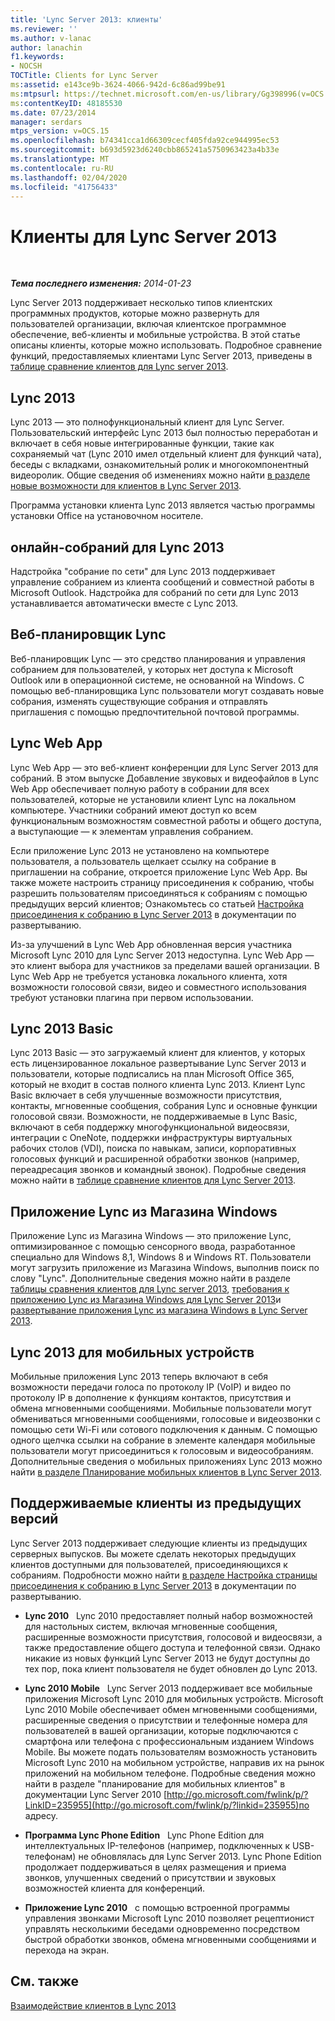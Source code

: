 ```yaml
---
title: 'Lync Server 2013: клиенты'
ms.reviewer: ''
ms.author: v-lanac
author: lanachin
f1.keywords:
- NOCSH
TOCTitle: Clients for Lync Server
ms:assetid: e143ce9b-3624-4066-942d-6c86ad99be91
ms:mtpsurl: https://technet.microsoft.com/en-us/library/Gg398996(v=OCS.15)
ms:contentKeyID: 48185530
ms.date: 07/23/2014
manager: serdars
mtps_version: v=OCS.15
ms.openlocfilehash: b74341cca1d66309cecf405fda92ce944995ec53
ms.sourcegitcommit: b693d5923d6240cbb865241a5750963423a4b33e
ms.translationtype: MT
ms.contentlocale: ru-RU
ms.lasthandoff: 02/04/2020
ms.locfileid: "41756433"
---
```

<div data-xmlns="http://www.w3.org/1999/xhtml">

<div class="topic" data-xmlns="http://www.w3.org/1999/xhtml" data-msxsl="urn:schemas-microsoft-com:xslt" data-cs="http://msdn.microsoft.com/en-us/">

<div data-asp="http://msdn2.microsoft.com/asp">

# <a name="clients-for-lync-server-2013"></a>Клиенты для Lync Server 2013

</div>

<div id="mainSection">

<div id="mainBody">

<span> </span>

_**Тема последнего изменения:** 2014-01-23_

Lync Server 2013 поддерживает несколько типов клиентских программных продуктов, которые можно развернуть для пользователей организации, включая клиентское программное обеспечение, веб-клиенты и мобильные устройства. В этой статье описаны клиенты, которые можно использовать. Подробное сравнение функций, предоставляемых клиентами Lync Server 2013, приведены в [таблице сравнение клиентов для Lync server 2013](lync-server-2013-desktop-client-comparison-tables.md).

<div>

## <a name="lync-2013"></a>Lync 2013

Lync 2013 — это полнофункциональный клиент для Lync Server. Пользовательский интерфейс Lync 2013 был полностью переработан и включает в себя новые интегрированные функции, такие как сохраняемый чат (Lync 2010 имел отдельный клиент для функций чата), беседы с вкладками, ознакомительный ролик и многокомпонентный видеоролик. Общие сведения об изменениях можно найти [в разделе новые возможности для клиентов в Lync Server 2013](lync-server-2013-what-s-new-for-clients.md).

Программа установки клиента Lync 2013 является частью программы установки Office на установочном носителе.

</div>

<div>

## <a name="online-meeting-add-in-for-lync-2013"></a>онлайн-собраний для Lync 2013

Надстройка "собрание по сети" для Lync 2013 поддерживает управление собранием из клиента сообщений и совместной работы в Microsoft Outlook. Надстройка для собраний по сети для Lync 2013 устанавливается автоматически вместе с Lync 2013.

</div>

<div>

## <a name="lync-web-scheduler"></a>Веб-планировщик Lync

Веб-планировщик Lync — это средство планирования и управления собранием для пользователей, у которых нет доступа к Microsoft Outlook или в операционной системе, не основанной на Windows. С помощью веб-планировщика Lync пользователи могут создавать новые собрания, изменять существующие собрания и отправлять приглашения с помощью предпочтительной почтовой программы.

</div>

<div>

## <a name="lync-web-app"></a>Lync Web App

Lync Web App — это веб-клиент конференции для Lync Server 2013 для собраний. В этом выпуске Добавление звуковых и видеофайлов в Lync Web App обеспечивает полную работу в собрании для всех пользователей, которые не установили клиент Lync на локальном компьютере. Участники собраний имеют доступ ко всем функциональным возможностям совместной работы и общего доступа, а выступающие — к элементам управления собранием.

Если приложение Lync 2013 не установлено на компьютере пользователя, а пользователь щелкает ссылку на собрание в приглашении на собрание, откроется приложение Lync Web App. Вы также можете настроить страницу присоединения к собранию, чтобы разрешить пользователям присоединяться к собраниям с помощью предыдущих версий клиентов; Ознакомьтесь со статьей [Настройка присоединения к собранию в Lync Server 2013](lync-server-2013-configuring-the-meeting-join-page.md) в документации по развертыванию.

Из-за улучшений в Lync Web App обновленная версия участника Microsoft Lync 2010 для Lync Server 2013 недоступна. Lync Web App — это клиент выбора для участников за пределами вашей организации. В Lync Web App не требуется установка локального клиента, хотя возможности голосовой связи, видео и совместного использования требуют установки плагина при первом использовании.

</div>

<div>

## <a name="lync-2013-basic"></a>Lync 2013 Basic

Lync 2013 Basic — это загружаемый клиент для клиентов, у которых есть лицензированное локальное развертывание Lync Server 2013 и пользователи, которые подписались на план Microsoft Office 365, который не входит в состав полного клиента Lync 2013. Клиент Lync Basic включает в себя улучшенные возможности присутствия, контакты, мгновенные сообщения, собрания Lync и основные функции голосовой связи. Возможности, не поддерживаемые в Lync Basic, включают в себя поддержку многофункциональной видеосвязи, интеграции с OneNote, поддержки инфраструктуры виртуальных рабочих столов (VDI), поиска по навыкам, записи, корпоративных голосовых функций и расширенной обработки звонков (например, переадресация звонков и командный звонок). Подробные сведения можно найти в [таблице сравнение клиентов для Lync Server 2013](lync-server-2013-desktop-client-comparison-tables.md).

</div>

<div>

## <a name="lync-windows-store-app"></a>Приложение Lync из Магазина Windows

Приложение Lync из Магазина Windows — это приложение Lync, оптимизированное с помощью сенсорного ввода, разработанное специально для Windows 8,1, Windows 8 и Windows RT. Пользователи могут загрузить приложение из Магазина Windows, выполнив поиск по слову "Lync". Дополнительные сведения можно найти в разделе [таблицы сравнения клиентов для Lync server 2013](lync-server-2013-desktop-client-comparison-tables.md), [требования к приложению Lync из Магазина Windows для Lync Server 2013](lync-server-2013-lync-windows-store-app-requirements.md)и [развертывание приложения Lync из магазина Windows в Lync Server 2013](lync-server-2013-deploying-lync-windows-store-app.md).

</div>

<div>

## <a name="lync-2013-for-mobile-devices"></a>Lync 2013 для мобильных устройств

Мобильные приложения Lync 2013 теперь включают в себя возможности передачи голоса по протоколу IP (VoIP) и видео по протоколу IP в дополнение к функциям контактов, присутствия и обмена мгновенными сообщениями. Мобильные пользователи могут обмениваться мгновенными сообщениями, голосовые и видеозвонки с помощью сети Wi-Fi или сотового подключения к данным. С помощью одного щелчка ссылки на собрание в элементе календаря мобильные пользователи могут присоединиться к голосовым и видеособраниям. Дополнительные сведения о мобильных приложениях Lync 2013 можно найти [в разделе Планирование мобильных клиентов в Lync Server 2013](lync-server-2013-planning-for-mobile-clients.md).

</div>

<div>

## <a name="supported-clients-from-previous-releases"></a>Поддерживаемые клиенты из предыдущих версий

Lync Server 2013 поддерживает следующие клиенты из предыдущих серверных выпусков. Вы можете сделать некоторых предыдущих клиентов доступными для пользователей, присоединяющихся к собраниям. Подробности можно найти [в разделе Настройка страницы присоединения к собранию в Lync Server 2013](lync-server-2013-configuring-the-meeting-join-page.md) в документации по развертыванию.

  - **Lync 2010**   Lync 2010 предоставляет полный набор возможностей для настольных систем, включая мгновенные сообщения, расширенные возможности присутствия, голосовой и видеосвязи, а также предоставление общего доступа и телефонной связи. Однако никакие из новых функций Lync Server 2013 не будут доступны до тех пор, пока клиент пользователя не будет обновлен до Lync 2013.

  - **Lync 2010 Mobile**   Lync Server 2013 поддерживает все мобильные приложения Microsoft Lync 2010 для мобильных устройств. Microsoft Lync 2010 Mobile обеспечивает обмен мгновенными сообщениями, расширенные сведения о присутствии и телефонные номера для пользователей в вашей организации, которые подключаются с смартфона или телефона с профессиональным изданием Windows Mobile. Вы можете подать пользователям возможность установить Microsoft Lync 2010 на мобильном устройстве, направив их на рынок приложений на мобильном телефоне. Подробные сведения можно найти в разделе "планирование для мобильных клиентов" в документации Lync Server 2010 [http://go.microsoft.com/fwlink/p/?LinkID=235955](http://go.microsoft.com/fwlink/p/?linkid=235955)по адресу.

  - **Программа Lync Phone Edition**   Lync Phone Edition для интеллектуальных IP-телефонов (например, подключенных к USB-телефонам) не обновлялась для Lync Server 2013. Lync Phone Edition продолжает поддерживаться в целях размещения и приема звонков, улучшенных сведений о присутствии и звуковых возможностей клиента для конференций.

  - **Приложение Lync 2010**   с помощью встроенной программы управления звонками Microsoft Lync 2010 позволяет рецептионист управлять несколькими беседами одновременно посредством быстрой обработки звонков, обмена мгновенными сообщениями и перехода на экран.

</div>

<div>

## <a name="see-also"></a>См. также


[Взаимодействие клиентов в Lync 2013](lync-server-2013-client-interoperability-in-lync-2013.md)  
  

</div>

</div>

<span> </span>

</div>

</div>

</div>

